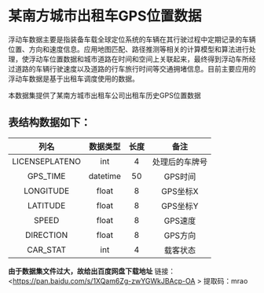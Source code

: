 # 某南方城市出租车GPS位置数据
浮动车数据主要是指装备车载全球定位系统的车辆在其行驶过程中定期记录的车辆位置、方向和速度信息。应用地图匹配、路径推测等相关的计算模型和算法进行处理，使浮动车位置数据和城市道路在时间和空间上关联起来，最终得到浮动车所经过道路的车辆行驶速度以及道路的行车旅行时间等交通拥堵信息。目前主要应用的浮动车数据是基于出租车调度使用的数据。

本数据集提供了某南方城市出租车公司出租车历史GPS位置数据

## 表结构数据如下：
|  列名   | 数据类型  |  长度  | 备注 |
| :-------: | :--: | :--: | :--: |
| LICENSEPLATENO |  int  |  4  |  处理后的车牌号  |
|  GPS_TIME   |  datetime  |  50  |  GPS时间  |
|   LONGITUDE   |  float   |  8   |  GPS坐标X  |
|   LATITUDE    |  float   |  8   |   GPS坐标Y  |
|   SPEED    |  float   |  8   |   GPS速度  |
|   DIRECTION    |  float   |  8   |   GPS方向  |
|   CAR_STAT    |  int   |  4   |   载客状态  |

**由于数据集文件过大，故给出百度网盘下载地址**
链接：<https://pan.baidu.com/s/1XQam6Zg-zwYGWkJBAcp-OA >
提取码：mrao
